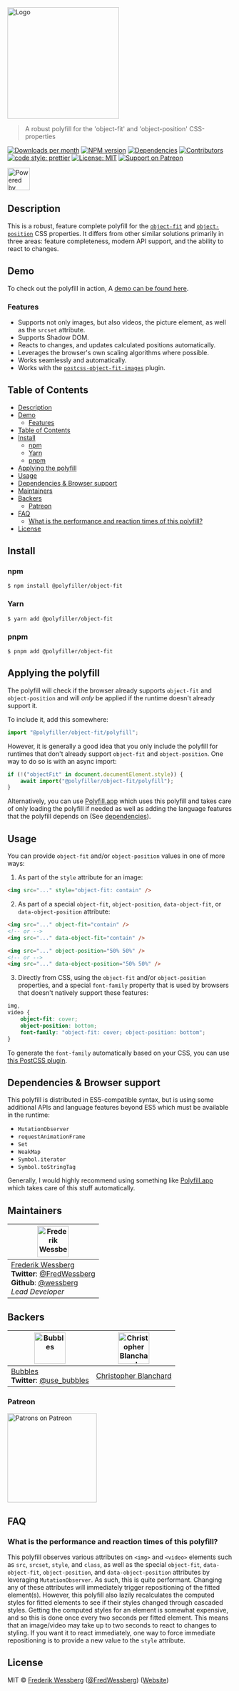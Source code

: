 <!-- SHADOW_SECTION_LOGO_START -->

<div><img alt="Logo" src="https://raw.githubusercontent.com/polyfiller-org/polyfiller/master/packages/library/css/object-fit/documentation/asset/logo.png" height="250"   /></div>

<!-- SHADOW_SECTION_LOGO_END -->

<!-- SHADOW_SECTION_DESCRIPTION_SHORT_START -->

> A robust polyfill for the 'object-fit' and 'object-position' CSS-properties

<!-- SHADOW_SECTION_DESCRIPTION_SHORT_END -->

<!-- SHADOW_SECTION_BADGES_START -->

<a href="https://npmcharts.com/compare/%40polyfiller%2Fobject-fit?minimal=true"><img alt="Downloads per month" src="https://img.shields.io/npm/dm/%40polyfiller%2Fobject-fit.svg"    /></a>
<a href="https://www.npmjs.com/package/%40polyfiller%2Fobject-fit"><img alt="NPM version" src="https://badge.fury.io/js/%40polyfiller%2Fobject-fit.svg"    /></a>
<a href="https://david-dm.org/polyfiller-org/library"><img alt="Dependencies" src="https://img.shields.io/david/polyfiller-org%2Flibrary.svg"    /></a>
<a href="https://github.com/polyfiller-org/library/graphs/contributors"><img alt="Contributors" src="https://img.shields.io/github/contributors/polyfiller-org%2Flibrary.svg"    /></a>
<a href="https://github.com/prettier/prettier"><img alt="code style: prettier" src="https://img.shields.io/badge/code_style-prettier-ff69b4.svg"    /></a>
<a href="https://opensource.org/licenses/MIT"><img alt="License: MIT" src="https://img.shields.io/badge/License-MIT-yellow.svg"    /></a>
<a href="https://www.patreon.com/bePatron?u=11315442"><img alt="Support on Patreon" src="https://img.shields.io/badge/patreon-donate-green.svg"    /></a>

<!-- SHADOW_SECTION_BADGES_END -->

<div><img alt="Powered by Polyfiller" src="https://raw.githubusercontent.com/polyfiller-org/polyfiller/master/documentation/asset/logo-color-powered-by.png" height="50"   /></div>

<!-- SHADOW_SECTION_DESCRIPTION_LONG_START -->

## Description

<!-- SHADOW_SECTION_DESCRIPTION_LONG_END -->

This is a robust, feature complete polyfill for the [`object-fit`](https://developer.mozilla.org/en-US/docs/Web/CSS/object-fit) and [`object-position`](https://developer.mozilla.org/en-US/docs/Web/CSS/object-position) CSS properties.
It differs from other similar solutions primarily in three areas: feature completeness, modern API support, and the ability to react to changes.

## Demo

To check out the polyfill in action, A [demo can be found here](https://object-fit.netlify.app).

<!-- SHADOW_SECTION_FEATURES_START -->

### Features

<!-- SHADOW_SECTION_FEATURES_END -->

- Supports not only images, but also videos, the picture element, as well as the `srcset` attribute.
- Supports Shadow DOM.
- Reacts to changes, and updates calculated positions automatically.
- Leverages the browser's own scaling algorithms where possible.
- Works seamlessly and automatically.
- Works with the [`postcss-object-fit-images`](https://github.com/ronik-design/postcss-object-fit-images) plugin.

<!-- SHADOW_SECTION_FEATURE_IMAGE_START -->

<!-- SHADOW_SECTION_FEATURE_IMAGE_END -->

<!-- SHADOW_SECTION_TOC_START -->

## Table of Contents

- [Description](#description)
- [Demo](#demo)
  - [Features](#features)
- [Table of Contents](#table-of-contents)
- [Install](#install)
  - [npm](#npm)
  - [Yarn](#yarn)
  - [pnpm](#pnpm)
- [Applying the polyfill](#applying-the-polyfill)
- [Usage](#usage)
- [Dependencies & Browser support](#dependencies--browser-support)
- [Maintainers](#maintainers)
- [Backers](#backers)
  - [Patreon](#patreon)
- [FAQ](#faq)
  - [What is the performance and reaction times of this polyfill?](#what-is-the-performance-and-reaction-times-of-this-polyfill)
- [License](#license)

<!-- SHADOW_SECTION_TOC_END -->

<!-- SHADOW_SECTION_INSTALL_START -->

## Install

### npm

```
$ npm install @polyfiller/object-fit
```

### Yarn

```
$ yarn add @polyfiller/object-fit
```

### pnpm

```
$ pnpm add @polyfiller/object-fit
```

<!-- SHADOW_SECTION_INSTALL_END -->

## Applying the polyfill

The polyfill will check if the browser already supports `object-fit` and `object-position` and will _only_ be applied if the runtime doesn't already support it.

To include it, add this somewhere:

```typescript
import "@polyfiller/object-fit/polyfill";
```

However, it is generally a good idea that you only include the polyfill for runtimes that don't already support `object-fit` and `object-position`.
One way to do so is with an async import:

```typescript
if (!("objectFit" in document.documentElement.style)) {
	await import("@polyfiller/object-fit/polyfill");
}
```

Alternatively, you can use [Polyfill.app](https://github.com/wessberg/Polyfiller) which uses this polyfill and takes care of only loading the polyfill if needed as well as adding the language features that the polyfill depends on (See [dependencies](#dependencies--browser-support)).

<!-- SHADOW_SECTION_USAGE_START -->

## Usage

<!-- SHADOW_SECTION_USAGE_END -->

You can provide `object-fit` and/or `object-position` values in one of more ways:

1. As part of the `style` attribute for an image:

```html
<img src="..." style="object-fit: contain" />
```

2. As part of a special `object-fit`, `object-position`, `data-object-fit`, or `data-object-position` attribute:

```html
<img src="..." object-fit="contain" />
<!-- or -->
<img src="..." data-object-fit="contain" />

<img src="..." object-position="50% 50%" />
<!-- or -->
<img src="..." data-object-position="50% 50%" />
```

3. Directly from CSS, using the `object-fit` and/or `object-position` properties, and a special `font-family` property that is used by browsers that doesn't natively support these features:

```css
img,
video {
	object-fit: cover;
	object-position: bottom;
	font-family: "object-fit: cover; object-position: bottom";
}
```

To generate the `font-family` automatically based on your CSS, you can use [this PostCSS plugin](https://github.com/ronik-design/postcss-object-fit-images).

## Dependencies & Browser support

This polyfill is distributed in ES5-compatible syntax, but is using some additional APIs and language features beyond ES5 which must be available in the runtime:

- `MutationObserver`
- `requestAnimationFrame`
- `Set`
- `WeakMap`
- `Symbol.iterator`
- `Symbol.toStringTag`

Generally, I would highly recommend using something like [Polyfill.app](https://github.com/wessberg/Polyfiller) which takes care of this stuff automatically.

<!-- SHADOW_SECTION_MAINTAINERS_START -->

## Maintainers

| <a href="mailto:frederikwessberg@hotmail.com"><img alt="Frederik Wessberg" src="https://avatars2.githubusercontent.com/u/20454213?s=460&v=4" height="70"   /></a>                                                                |
| -------------------------------------------------------------------------------------------------------------------------------------------------------------------------------------------------------------------------------- |
| [Frederik Wessberg](mailto:frederikwessberg@hotmail.com)<br><strong>Twitter</strong>: [@FredWessberg](https://twitter.com/FredWessberg)<br><strong>Github</strong>: [@wessberg](https://github.com/wessberg)<br>_Lead Developer_ |

<!-- SHADOW_SECTION_MAINTAINERS_END -->

<!-- SHADOW_SECTION_BACKERS_START -->

## Backers

| <a href="https://usebubbles.com"><img alt="Bubbles" src="https://uploads-ssl.webflow.com/5d682047c28b217055606673/5e5360be16879c1d0dca6514_icon-thin-128x128%402x.png" height="70"   /></a> | <a href="https://github.com/cblanc"><img alt="Christopher Blanchard" src="https://avatars0.githubusercontent.com/u/2160685?s=400&v=4" height="70"   /></a> |
| ------------------------------------------------------------------------------------------------------------------------------------------------------------------------------------------- | ---------------------------------------------------------------------------------------------------------------------------------------------------------- |
| [Bubbles](https://usebubbles.com)<br><strong>Twitter</strong>: [@use_bubbles](https://twitter.com/use_bubbles)                                                                              | [Christopher Blanchard](https://github.com/cblanc)                                                                                                         |

### Patreon

<a href="https://www.patreon.com/bePatron?u=11315442"><img alt="Patrons on Patreon" src="https://img.shields.io/endpoint.svg?url=https://shieldsio-patreon.herokuapp.com/wessberg"  width="200"  /></a>

<!-- SHADOW_SECTION_BACKERS_END -->

<!-- SHADOW_SECTION_FAQ_START -->

## FAQ

<!-- SHADOW_SECTION_FAQ_END -->

### What is the performance and reaction times of this polyfill?

This polyfill observes various attributes on `<img>` and `<video>` elements such as `src`, `srcset`, `style`, and `class`, as well as the special `object-fit`, `data-object-fit`, `object-position`, and `data-object-position` attributes by leveraging `MutationObserver`. As such,
this is quite performant. Changing any of these attributes will immediately trigger repositioning of the fitted element(s). However, this polyfill also lazily recalculates the computed styles for fitted elements to see if their styles changed through cascaded styles. Getting the computed
styles for an element is somewhat expensive, and so this is done once every two seconds per fitted element. This means that an image/video may take up to two seconds to react to changes to styling. If you want it to react immediately, one way to force immediate repositioning is to provide a new value to the `style` attribute.

<!-- SHADOW_SECTION_LICENSE_START -->

## License

MIT © [Frederik Wessberg](mailto:frederikwessberg@hotmail.com) ([@FredWessberg](https://twitter.com/FredWessberg)) ([Website](https://github.com/wessberg))

<!-- SHADOW_SECTION_LICENSE_END -->

<!-- SHADOW_SECTION_CONTRIBUTING_START -->

<!-- SHADOW_SECTION_CONTRIBUTING_END -->
